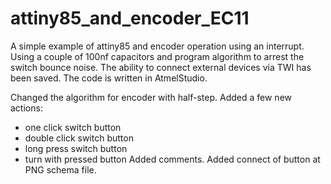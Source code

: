 # attiny85_and_encoder_EC11
A simple example of attiny85 and encoder operation using an interrupt. Using a couple of 100nf capacitors and program algorithm to arrest the switch bounce noise. The ability to connect external devices via TWI has been saved. The code is written in AtmelStudio.

Changed the algorithm for encoder with half-step.
Added a few new actions:
- one click switch button
- double click switch button
- long press switch button
- turn with pressed button
Added comments.
Added connect of button at PNG schema file.
